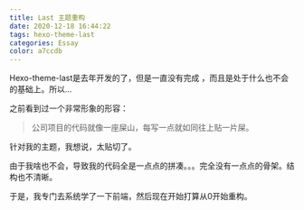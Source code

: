 ```yaml
---
title: Last 主题重构
date: 2020-12-18 16:44:22
tags: hexo-theme-last
categories: Essay
color: a7ccdb
---
```


Hexo-theme-last是去年开发的了，但是一直没有完成 ，而且是处于什么也不会的基础上。所以…

<!--more-->

之前看到过一个非常形象的形容：

>  公司项目的代码就像一座屎山，每写一点就如同往上贴一片屎。

针对我的主题，我想说，太贴切了。

由于我啥也不会，导致我的代码全是一点点的拼凑。。。完全没有一点点的骨架。结构也不清晰。

于是，我专门去系统学了一下前端，然后现在开始打算从0开始重构。